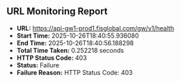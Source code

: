 ## URL Monitoring Report

- **URL:** https://api-gw1-prod1.fisglobal.com/gw/v1/health
- **Start Time:** 2025-10-26T18:40:55.936080
- **End Time:** 2025-10-26T18:40:56.188298
- **Total Time Taken:** 0.252218 seconds
- **HTTP Status Code:** 403
- **Status:** Failure
- **Failure Reason:** HTTP Status Code: 403
